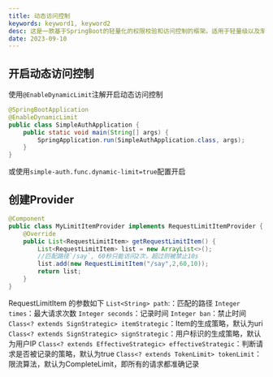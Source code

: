 ```yaml
---
title: 动态访问控制
keywords: keyword1, keyword2
desc: 这是一款基于SpringBoot的轻量化的权限校验和访问控制的框架。适用于轻量级以及渐进式的项目。
date: 2023-09-10
---
```



## 开启动态访问控制
使用`@EnableDynamicLimit`注解开启动态访问控制
```java
@SpringBootApplication
@EnableDynamicLimit
public class SimpleAuthApplication {
    public static void main(String[] args) {
        SpringApplication.run(SimpleAuthApplication.class, args);
    }
}
```
或使用`simple-auth.func.dynamic-limit=true`配置开启

## 创建Provider

```java
@Component
public class MyLimitItemProvider implements RequestLimitItemProvider {
    @Override
    public List<RequestLimitItem> getRequestLimitItem() {
        List<RequestLimitItem> list = new ArrayList<>();
        //匹配路径`/say`, 60秒只能访问2次，超过则被禁止10s
        list.add(new RequestLimitItem("/say",2,60,10));
        return list;
    }
}
```
RequestLimitItem 的参数如下
`List<String> path`:：匹配的路径
`Integer times`：最大请求次数
`Integer seconds`：记录时间
`Integer ban`：禁止时间
`Class<? extends SignStrategic> itemStrategic`：Item的生成策略，默认为uri
`Class<? extends SignStrategic> signStrategic`：用户标识的生成策略，默认为用户IP
`Class<? extends EffectiveStrategic> effectiveStrategic`：判断请求是否被记录的策略，默认为true
`Class<? extends TokenLimit> tokenLimit`：限流算法，默认为CompleteLimit，即所有的请求都准确记录

